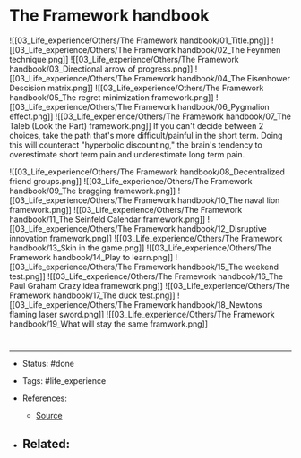 # The Framework handbook
![[03_Life_experience/Others/The Framework handbook/01_Title.png]]
![[03_Life_experience/Others/The Framework handbook/02_The Feynmen technique.png]]
![[03_Life_experience/Others/The Framework handbook/03_Directional arrow of progress.png]]
![[03_Life_experience/Others/The Framework handbook/04_The Eisenhower Descision matrix.png]]
![[03_Life_experience/Others/The Framework handbook/05_The regret minimization framework.png]]
![[03_Life_experience/Others/The Framework handbook/06_Pygmalion effect.png]]
![[03_Life_experience/Others/The Framework handbook/07_The Taleb (Look the Part) framework.png]]
If you can't decide between 2 choices, take the path that's more difficult/painful in the short term. 
Doing this will counteract "hyperbolic discounting," the brain's tendency to overestimate short term pain and underestimate long term pain.

![[03_Life_experience/Others/The Framework handbook/08_Decentralized friend groups.png]]
![[03_Life_experience/Others/The Framework handbook/09_The bragging framework.png]]
![[03_Life_experience/Others/The Framework handbook/10_The naval lion framework.png]]
![[03_Life_experience/Others/The Framework handbook/11_The Seinfeld Calendar framework.png]]
![[03_Life_experience/Others/The Framework handbook/12_Disruptive innovation framework.png]]
![[03_Life_experience/Others/The Framework handbook/13_Skin in the game.png]]
![[03_Life_experience/Others/The Framework handbook/14_Play to learn.png]]
![[03_Life_experience/Others/The Framework handbook/15_The weekend test.png]]
![[03_Life_experience/Others/The Framework handbook/16_The Paul Graham Crazy idea framework.png]]
![[03_Life_experience/Others/The Framework handbook/17_The duck test.png]]
![[03_Life_experience/Others/The Framework handbook/18_Newtons flaming laser sword.png]]
![[03_Life_experience/Others/The Framework handbook/19_What will stay the same framwork.png]]



# 

---
- Status: #done

- Tags: #life_experience 

- References:
	- [Source](https://twitter.com/drex_jpg/status/1554066129316106241)

- Related:
	- 
